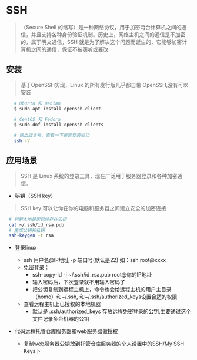 # SSH
>（Secure Shell 的缩写）是一种网络协议，用于加密两台计算机之间的通信，并且支持各种身份验证机制。历史上，网络主机之间的通信是不加密的，属于明文通信，SSH 就是为了解决这个问题而诞生的，它能够加密计算机之间的通信，保证不被窃听或篡改
## 安装
> 基于OpenSSH实现，Linux 的所有发行版几乎都自带 OpenSSH,没有可以安装
 ```bash
    # Ubuntu 和 Debian
    $ sudo apt install openssh-client

    # CentOS 和 Fedora
    $ sudo dnf install openssh-clients

    # 输出版本号，查看一下是否安装成功
    ssh -V 

   ```
## 应用场景
> SSH 是 Linux 系统的登录工具，现在广泛用于服务器登录和各种加密通信。
* 秘钥（SSH key）
 > SSH key 可以让你在你的电脑和服务器之间建立安全的加密连接
 ```bash
  # 判断本地是否已经存在公钥
  cat ~/.ssh/id_rsa.pub
  # 生成公钥和私钥
  ssh-keygen -t rsa  

 ```
* 登录linux 
  - ssh 用户名@IP地址 -p 端口号(默认是22) 如：ssh root@xxxx
  + 免密登录：
    - ssh-copy-id -i ~/.ssh/id_rsa.pub root@你的IP地址
    - 输入密码后，下次登录就不用输入密码了
    - 把公钥复制到远程主机上，命令也会给远程主机的用户主目录（home）和~/.ssh, 和~/.ssh/authorized_keys设置合适的权限
  + 查看远程主机上已授权的本地机器
    - 默认是 .ssh/authorized_keys 存放远程免密登录的公钥,主要通过这个文件记录多台机器的公钥

* 代码远程托管仓库服务器和web服务器做授权
  - 复制web服务器公钥放到托管仓库服务器的个人设置中的SSH/My SSH Keys下